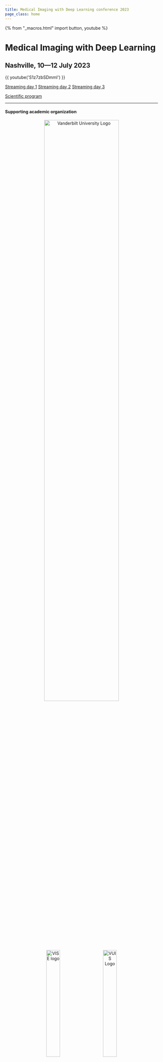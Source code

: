 ```yaml
---
title: Medical Imaging with Deep Learning conference 2023
page_class: home
---
```

{% from "_macros.html" import button, youtube %}
# Medical Imaging with Deep Learning
## Nashville, 10—12 July 2023
<!-- <p class="primary-photo centered">
    <img alt="Nashville (Tennessee)" src="/images/nashville.jpg">
</p> -->

{{ youtube('S1z7zbSDmmI') }}

[Streaming day 1](https://youtube.com/live/tNxQWfHgu-4) [Streaming day 2](https://youtube.com/live/S1z7zbSDmmI) [Streaming day 3](https://youtube.com/live/6T5TCBJaYl4)

<p class="centered">
    <a href="/program.html" class="button">Scientific program</a>
</p>


---

#### Supporting academic organization
<center>
<a href="https://www.vanderbilt.edu/"><img width="70%" src="/images/sponsors/Vanderbilt_Dimensional_V_Black_Lockup.png" alt="Vanderbilt University Logo"></a>
<br>
<a href="https://www.vanderbilt.edu/"><img width="30%" src="/images/sponsors/VISE-logo-VUGOLD_tagctr.png" alt="VISE logo"></a>
&emsp;&emsp;
<a href="https://www.vanderbilt.edu/"><img width="30%" src="/images/sponsors/VUIIS_logo.png" alt="VUIS Logo"></a>
</center>

---
Still available: [Aims and scope](/aims-and-scope.html), [Author instructions](/author-instructions.html), [Call for papers](/call-for-papers.html), [Camera ready instructions](/camera-ready.html), [Registration](/registration.html), [Reviewer guidelines](/reviewer-guidelines.html), [Sponsorship](sponsorship-packages.html).
